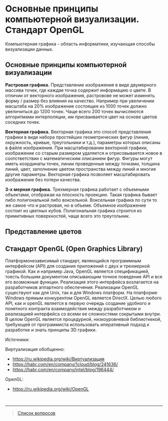 # Основные принципы компьютерной визуализации. Стандарт OpenGL

Компьютерная графика - область информатики, изучающая способы визуализации данных.

## Основные принципы компьютерной визуализации

**Растровая графика.** Представление изображения в виде двумерного массива точек, где каждая точка содержит информацию о цвете. В отличии от векторного изображения, растровове не может изменять форму / размер без влияния на качество. Например при увеличении масштаба на 20% изображение состоящее из 1000 точек должно увеличиться до 1200 точек. Чаще всего 200 точек вычисляются алгоритмами интерполяции, им присваивается цвет на основе цветов соседних точек.

**Векторная графика.**
Векторная графика это способ представления графики в виде набора простейших геометрических фигур (линия, окружность, кривые, треугольники и т.д.), параметры которых описаны в файле изображения. При масштабировании векторной графики, изображение со старым размером удаляется и отрисовывается новое в соотстветствии с математическим описанием фигур. Фигуры могут иметь координаты точек, линии проведенные между точками, толщина линий, цвет, заполнение цветом пространства между линий и многие другие параметры. Векторная графика позволяет масштабировать изображение без потери качества.

**3-х мерная графика.**
Трехмерная графика работает с объемными объектами, отображая на плоскость проекцию. Такая графика бывает либо полигональной либо воксельной. Воксельная графика по сути то же самое что и растровая, но в объеме. Объемное изображение состоит из цветных кубов. Полигональная графика строится из примитивных поверхностей, чаще всего это треугольник.

## Представление цветов


## Стандарт OpenGL (Open Graphics Library)
Платформонезависимый стандарт, являющийся программным интерфейсом (API) для создания приложений с двух и трехмерной графикой.
Как и например Java, OpenGL является спецификацией, тоесть большим документом описывающим точное поведение API и все его возможные функции. Реализация этого интерфейса возлагается на разработчиков аппартного обеспечения. Реализации OpenGL существуют как для Unix, так и для Windows платформ. На платформе Windows прямым конкурентом OpenGL является DirectX.
Целью любого API, как и openGL является в первую очередь создание удобного и понятного контракта взаимодействия между разработчиком и реализацией интерфейса со всеми ее сложностями сокрытыми внутри. В целом OpenGL является процедурной, низкоуровневой библиоткекой, требующей от программиста использовать иперативный подход к разработке и знать принципы 3D графики.

<!-- основные фичи и функциональные особенности opengl? -->

Источники:

Виртуализация обобщенно:
- https://ru.wikipedia.org/wiki/Виртуализация
- https://habr.com/en/company/1cloud/blog/241636/ 
- https://habr.com/en/company/intel/blog/196444/

OpenGL:
- https://ru.wikipedia.org/wiki/OpenGL

&nbsp;
<hr>

> [Список вопросов](Вопросы_ТПП.md)